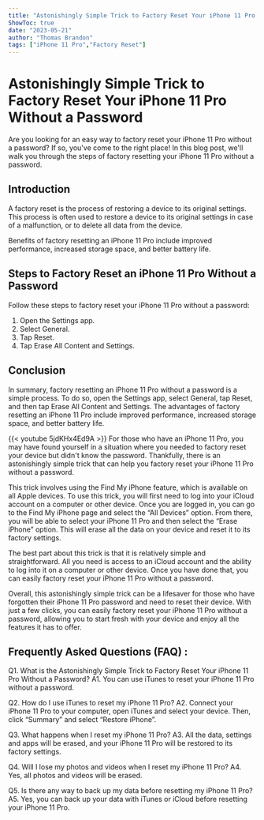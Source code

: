 ```yaml
---
title: "Astonishingly Simple Trick to Factory Reset Your iPhone 11 Pro Without a Password"
ShowToc: true 
date: "2023-05-21"
author: "Thomas Brandon" 
tags: ["iPhone 11 Pro","Factory Reset"]
---
```

# Astonishingly Simple Trick to Factory Reset Your iPhone 11 Pro Without a Password

Are you looking for an easy way to factory reset your iPhone 11 Pro without a password? If so, you've come to the right place! In this blog post, we'll walk you through the steps of factory resetting your iPhone 11 Pro without a password.

## Introduction

A factory reset is the process of restoring a device to its original settings. This process is often used to restore a device to its original settings in case of a malfunction, or to delete all data from the device. 

Benefits of factory resetting an iPhone 11 Pro include improved performance, increased storage space, and better battery life. 

## Steps to Factory Reset an iPhone 11 Pro Without a Password

Follow these steps to factory reset your iPhone 11 Pro without a password:

1. Open the Settings app.
2. Select General.
3. Tap Reset.
4. Tap Erase All Content and Settings.

## Conclusion

In summary, factory resetting an iPhone 11 Pro without a password is a simple process. To do so, open the Settings app, select General, tap Reset, and then tap Erase All Content and Settings. The advantages of factory resetting an iPhone 11 Pro include improved performance, increased storage space, and better battery life.

{{< youtube 5jdKHx4Ed9A >}} 
For those who have an iPhone 11 Pro, you may have found yourself in a situation where you needed to factory reset your device but didn't know the password. Thankfully, there is an astonishingly simple trick that can help you factory reset your iPhone 11 Pro without a password.

This trick involves using the Find My iPhone feature, which is available on all Apple devices. To use this trick, you will first need to log into your iCloud account on a computer or other device. Once you are logged in, you can go to the Find My iPhone page and select the “All Devices” option. From there, you will be able to select your iPhone 11 Pro and then select the “Erase iPhone” option. This will erase all the data on your device and reset it to its factory settings.

The best part about this trick is that it is relatively simple and straightforward. All you need is access to an iCloud account and the ability to log into it on a computer or other device. Once you have done that, you can easily factory reset your iPhone 11 Pro without a password.

Overall, this astonishingly simple trick can be a lifesaver for those who have forgotten their iPhone 11 Pro password and need to reset their device. With just a few clicks, you can easily factory reset your iPhone 11 Pro without a password, allowing you to start fresh with your device and enjoy all the features it has to offer.

## Frequently Asked Questions (FAQ) :
Q1. What is the Astonishingly Simple Trick to Factory Reset Your iPhone 11 Pro Without a Password?
A1. You can use iTunes to reset your iPhone 11 Pro without a password.

Q2. How do I use iTunes to reset my iPhone 11 Pro?
A2. Connect your iPhone 11 Pro to your computer, open iTunes and select your device. Then, click “Summary” and select “Restore iPhone”.

Q3. What happens when I reset my iPhone 11 Pro?
A3. All the data, settings and apps will be erased, and your iPhone 11 Pro will be restored to its factory settings.

Q4. Will I lose my photos and videos when I reset my iPhone 11 Pro?
A4. Yes, all photos and videos will be erased.

Q5. Is there any way to back up my data before resetting my iPhone 11 Pro?
A5. Yes, you can back up your data with iTunes or iCloud before resetting your iPhone 11 Pro.


